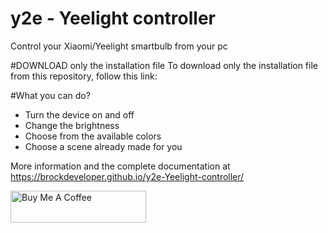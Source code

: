 # y2e - Yeelight controller
Control your Xiaomi/Yeelight smartbulb from your pc

#DOWNLOAD only the installation file
To download only the installation file from this repository, follow this link:

#What you can do?
* Turn the device on and off
* Change the brightness
* Choose from the available colors
* Choose a scene already made for you

More information and the complete documentation at https://brockdeveloper.github.io/y2e-Yeelight-controller/


<a href="https://www.buymeacoffee.com/brockdev" target="_blank"><img src="https://cdn.buymeacoffee.com/buttons/lato-orange.png" alt="Buy Me A Coffee" style="height: 51px !important;width: 217px !important;" ></a>
